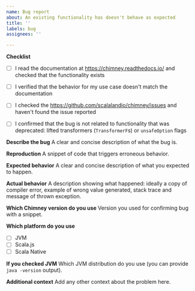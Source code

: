 ```yaml
---
name: Bug report
about: An existing functionality has doesn't behave as expected
title: ''
labels: bug
assignees: ''

---
```


**Checklist**
- [ ] I read the documentation at https://chimney.readthedocs.io/ and checked that the functionality exists
- [ ] I verified that the behavior for my use case doesn't match the documentation
- [ ] I checked the https://github.com/scalalandio/chimney/issues and haven't found the issue reported
- [ ] I confirmed that the bug is not related to functionality that was deprecated: lifted transformers (`TransformerF`s) or `unsafeOption` flags


**Describe the bug**
A clear and concise description of what the bug is.

**Reproduction**
A snippet of code that triggers erroneous behavior.

**Expected behavior**
A clear and concise description of what you expected to happen.

**Actual behavior**
A description showing what happened: ideally a copy of compiler error, example of wrong value generated, stack trace and message of thrown exception.

**Which Chimney version do you use**
Version you used for confirming bug with a snippet.

**Which platform do you use**
- [ ] JVM
- [ ] Scala.js
- [ ] Scala Native

**If you checked JVM**
Which JVM distribution do you use (you can provide `java -version` output).

**Additional context**
Add any other context about the problem here.
